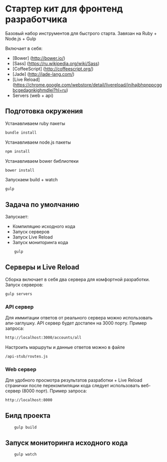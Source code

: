 # Стартер кит для фронтенд разработчика

Базовый набор инструментов для быстрого старта.
Завязан на Ruby + Node.js + Gulp

Включает в себя:
* [Bower] (http://bower.io/)
* [Sass] (https://ru.wikipedia.org/wiki/Sass)
* [CoffeeScript] (http://coffeescript.org/)
* [Jade] (http://jade-lang.com/)
* [Live Reload] (https://chrome.google.com/webstore/detail/livereload/jnihajbhpnppcggbcgedagnkighmdlei?hl=ru)
* Servers (web + api)


## Подготовка окружения

Устанавливаем ruby пакеты
~~~bash
bundle install
~~~

Устанавливаем node.js  пакеты

~~~bash
npm install
~~~

Устанавливаем bower библиотеки

~~~bash
bower install
~~~

Запускаем build + watch

~~~bash
gulp
~~~

## Задача по умолчанию
Запускает:
* Компиляцию исходного кода
* Запуск серверов
* Запуск Live Reload
* Запуск мониторинга кода

~~~bash
	gulp
~~~

## Серверы и Live Reload
Сборка включает в себя два сервера для комфортной разработки.
Запуск серверов:

~~~bash
gulp servers
~~~


###  API сервер
Для иммитации ответов от реального сервера можно использовать апи-заглушку.
API сервер будет достапен на 3000 порту.
Пример запроса:

~~~bash
http://localhost:3000/accounts/all
~~~

Настроить маршруты и данные ответов можно в файле
~~~bash
/api-stub/routes.js
~~~


###  Web сервер
Для удобного просмотра результатов разработки + Live Reload странички после перекомпиляции кода следует использовать веб-сервер (8000 порт).
Пример запроса:

~~~bash
http://localhost:8000
~~~



## Билд проекта

~~~bash
	gulp build
~~~


## Запуск мониторинга исходного кода

~~~bash
	gulp watch
~~~


